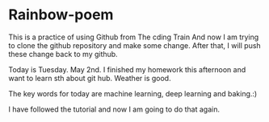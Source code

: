 # Rainbow-poem

This is a practice of using Github from The cding Train
And now I am trying to clone the github repository and make some change.
After that, I will push these change back to my github.

Today is Tuesday. May 2nd.
I finished my homework this afternoon and want to learn sth about git hub.
Weather is good.

The key words for today are machine learning, deep learning and baking.:)

I have followed the tutorial and now I am going to do that again.